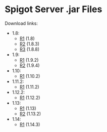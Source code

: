 # Spigot Server .jar Files

Download links:
* 1.8:
  * [R1](https://cdn.getbukkit.org/spigot/spigot-1.8-R0.1-SNAPSHOT-latest.jar) (1.8)
  * [R2](https://cdn.getbukkit.org/spigot/spigot-1.8.3-R0.1-SNAPSHOT-latest.jar) (1.8.3)
  * [R3](https://cdn.getbukkit.org/spigot/spigot-1.8.8-R0.1-SNAPSHOT-latest.jar) (1.8.8)
* 1.9:
  * [R1](https://cdn.getbukkit.org/spigot/spigot-1.9.2-R0.1-SNAPSHOT-latest.jar) (1.9.2)
  * [R2](https://cdn.getbukkit.org/spigot/spigot-1.9.4-R0.1-SNAPSHOT-latest.jar) (1.9.4)
* 1.10:
  * [R1](https://cdn.getbukkit.org/spigot/spigot-1.10.2-R0.1-SNAPSHOT-latest.jar) (1.10.2)
* 1.11.2:
  * [R1](https://cdn.getbukkit.org/spigot/spigot-1.11.2.jar) (1.11.2)
* 1.12.2:
  * [R1](https://cdn.getbukkit.org/spigot/spigot-1.12.2.jar) (1.12.2)
* 1.13:
  * [R1](https://cdn.getbukkit.org/spigot/spigot-1.13.jar) (1.13)
  * [R2](https://cdn.getbukkit.org/spigot/spigot-1.13.2.jar) (1.13.2)
* 1.14:
  * [R1](https://cdn.getbukkit.org/spigot/spigot-1.14.3.jar) (1.14.3)
